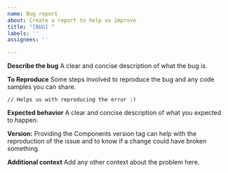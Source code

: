 ```yaml
---
name: Bug report
about: Create a report to help us improve
title: "[BUG] "
labels: ''
assignees: ''

---
```


**Describe the bug**
A clear and concise description of what the bug is.

**To Reproduce**
Some steps involved to reproduce the bug and any code samples you can share.
```
// Helps us with reproducing the error :)
```

**Expected behavior**
A clear and concise description of what you expected to happen.

**Version:**
Providing the Components version tag can help with the reproduction of the issue and to know if a change could have broken something.

**Additional context**
Add any other context about the problem here.
